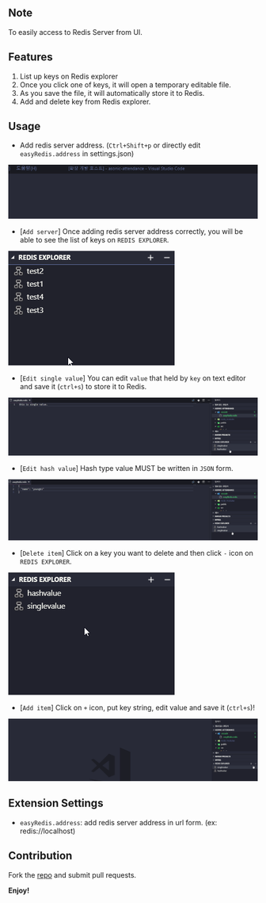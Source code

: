 ## Note

To easily access to Redis Server from UI.

## Features

1. List up keys on Redis explorer
2. Once you click one of keys, it will open a temporary editable file.
3. As you save the file, it will automatically store it to Redis.
4. Add and delete key from Redis explorer.

## Usage

- Add redis server address. (`Ctrl+Shift+p` or directly edit `easyRedis.address` in settings.json)

![add redis server](images/addredisserver.gif)

- [`Add server`] Once adding redis server address correctly, you will be able to see the list of keys on `REDIS EXPLORER`.

![redis explorer](images/redisexplorer.png)

- [`Edit single value`] You can edit `value` that held by `key` on text editor and save it (`ctrl+s`) to store it to Redis.

![edit single item](images/editsingle.gif)

- [`Edit hash value`] Hash type value MUST be written in `JSON` form.

![edit hash item](images/edithash.gif)

- [`Delete item`] Click on a key you want to delete and then click `-` icon on `REDIS EXPLORER`.

![delete item](images/deleteitem.gif)

- [`Add item`] Click on `+` icon, put key string, edit value and save it (`ctrl+s`)!

![add item](images/additem.gif)

## Extension Settings

- `easyRedis.address`: add redis server address in url form. (ex: redis://localhost)

## Contribution

Fork the [repo](https://github.com/yellowgg2/easy-redis) and submit pull requests.

**Enjoy!**
